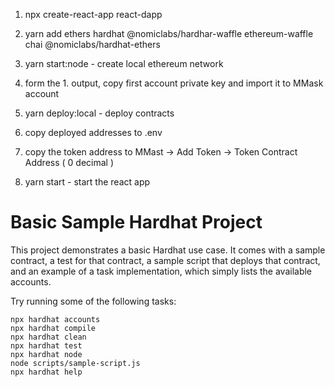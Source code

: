 1. npx create-react-app react-dapp
2. yarn add ethers hardhat @nomiclabs/hardhar-waffle ethereum-waffle chai @nomiclabs/hardhat-ethers

1. yarn start:node - create local ethereum network
2. form the 1. output, copy first account private key and import it to MMask account
3. yarn deploy:local - deploy contracts
4. copy deployed addresses to .env
5. copy the token address to MMast -> Add Token -> Token Contract Address ( 0 decimal )
6. yarn start - start the react app

# Basic Sample Hardhat Project

This project demonstrates a basic Hardhat use case. It comes with a sample contract, a test for that contract, a sample script that deploys that contract, and an example of a task implementation, which simply lists the available accounts.

Try running some of the following tasks:

```shell
npx hardhat accounts
npx hardhat compile
npx hardhat clean
npx hardhat test
npx hardhat node
node scripts/sample-script.js
npx hardhat help
```
